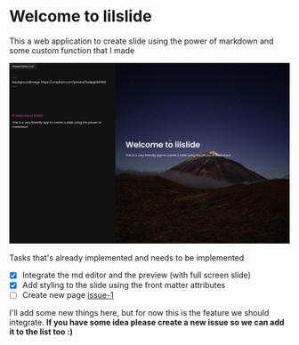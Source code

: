 # Welcome to lilslide

This a web application to create slide using the power of markdown and some custom function that I made

![lilslide](slider.png)

Tasks that's already implemented and needs to be implemented

- [x] Integrate the md editor and the preview (with full screen slide)
- [x] Add styling to the slide using the front matter attributes
- [ ] Create new page [issue-1](https://github.com/judicaelandria/lilslide/issues/1)

I'll add some new things here, but for now this is the feature we should integrate.
**If you have some idea please create a new issue so we can add it to the list too :)**